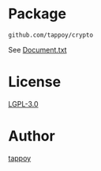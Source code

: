 # Package
`github.com/tappoy/crypto`

See [Document.txt](Document.txt)

# License
[LGPL-3.0](LICENSE)

# Author
[tappoy](https://github.com/tappoy)
